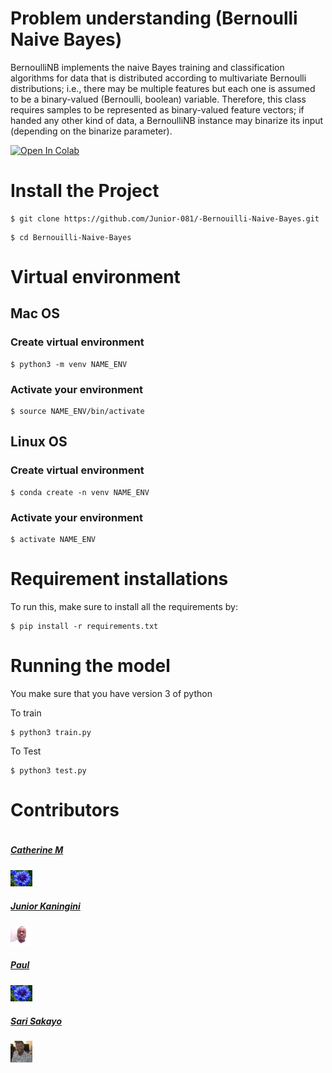# Problem understanding (Bernoulli Naive Bayes)

BernoulliNB implements the naive Bayes training and classification algorithms for data that is distributed according to multivariate Bernoulli distributions; i.e., there may be multiple features but each one is assumed to be a binary-valued (Bernoulli, boolean) variable. Therefore, this class requires samples to be represented as binary-valued feature vectors; if handed any other kind of data, a BernoulliNB instance may binarize its input (depending on the binarize parameter).

[![Open In Colab](https://colab.research.google.com/assets/colab-badge.svg)](https://colab.research.google.com/drive/1rrDMZm90kBRAh1HnLpI_5XhnVaTaIDxX?usp=sharing)

# Install the Project

```
$ git clone https://github.com/Junior-081/-Bernouilli-Naive-Bayes.git
```

```
$ cd Bernouilli-Naive-Bayes
```
# Virtual environment

## Mac OS

### Create virtual environment 

```
$ python3 -m venv NAME_ENV
```
### Activate your environment 

```
$ source NAME_ENV/bin/activate
```

## Linux OS

### Create virtual environment

```
$ conda create -n venv NAME_ENV
```

### Activate your environment 

```
$ activate NAME_ENV
```

# Requirement installations
To run this, make sure to install all the requirements by:

```
$ pip install -r requirements.txt 
```
# Running the model
You make sure that you have version 3 of python

To train
```
$ python3 train.py

```


To Test
```
$ python3 test.py

```



# Contributors #
<div style="display:flex;align-items:center">

<div style="display:flex;align-items:center">
    <div>
        <h5> <a href='https://github.com/MONOUE'> Catherine M</a> </h5> <img src="images/f.jpeg" height= 7% width= 7%>
<div>
    <h5> <a href='https://github.com/Junior-081'> Junior Kaningini </a> </h5> <img src="images/junior.jpg" height= 7% width= 7%>
    
<div>
    <h5> <a href='https://github.com/sanyang12'>Paul  </a> </h5> <img src="images/f.jpeg" height= 7% width= 7%>
    
</div>

<div>
    <h5> <a href='https://github.com/Toadoum'> Sari Sakayo </a> </h5> <img src="images/sari.jpeg" height= 7% width= 7%>
    
</div>


</div>

